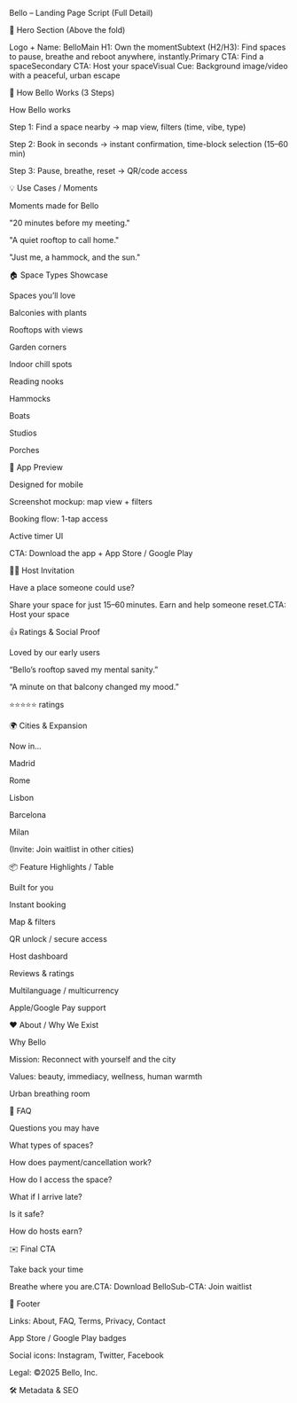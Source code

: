 Bello – Landing Page Script (Full Detail)

🎯 Hero Section (Above the fold)

Logo + Name: BelloMain H1: Own the momentSubtext (H2/H3): Find spaces to pause, breathe and reboot anywhere, instantly.Primary CTA: Find a spaceSecondary CTA: Host your spaceVisual Cue: Background image/video with a peaceful, urban escape

🔧 How Bello Works (3 Steps)

How Bello works

Step 1: Find a space nearby → map view, filters (time, vibe, type)

Step 2: Book in seconds → instant confirmation, time-block selection (15–60 min)

Step 3: Pause, breathe, reset → QR/code access

💡 Use Cases / Moments

Moments made for Bello

"20 minutes before my meeting."

"A quiet rooftop to call home."

"Just me, a hammock, and the sun."

🏠 Space Types Showcase

Spaces you’ll love

Balconies with plants

Rooftops with views

Garden corners

Indoor chill spots

Reading nooks

Hammocks

Boats

Studios

Porches

📱 App Preview

Designed for mobile

Screenshot mockup: map view + filters

Booking flow: 1-tap access

Active timer UI

CTA: Download the app + App Store / Google Play

🙋‍♂️ Host Invitation

Have a place someone could use?

Share your space for just 15–60 minutes. Earn and help someone reset.CTA: Host your space

👍 Ratings & Social Proof

Loved by our early users

“Bello’s rooftop saved my mental sanity.”

“A minute on that balcony changed my mood.”

⭐⭐⭐⭐⭐ ratings

🌍 Cities & Expansion

Now in...

Madrid

Rome

Lisbon

Barcelona

Milan

(Invite: Join waitlist in other cities)

📦 Feature Highlights / Table

Built for you

Instant booking

Map & filters

QR unlock / secure access

Host dashboard

Reviews & ratings

Multilanguage / multicurrency

Apple/Google Pay support

❤️ About / Why We Exist

Why Bello

Mission: Reconnect with yourself and the city

Values: beauty, immediacy, wellness, human warmth

Urban breathing room

🧠 FAQ

Questions you may have

What types of spaces?

How does payment/cancellation work?

How do I access the space?

What if I arrive late?

Is it safe?

How do hosts earn?

✉️ Final CTA

Take back your time

Breathe where you are.CTA: Download BelloSub-CTA: Join waitlist

📜 Footer

Links: About, FAQ, Terms, Privacy, Contact

App Store / Google Play badges

Social icons: Instagram, Twitter, Facebook

Legal: ©2025 Bello, Inc.

🛠 Metadata & SEO

<title>: Bello – Book micro‑spaces to breathe

<meta description>: Find and book hidden urban spots for 15–60 minutes: balconies, gardens, rooftops. Pause and reset your day with Bello.

OG tags: dynamic image of balcony, cityscape or peaceful escape

URL slugs: /how-it-works, /hosts, /faq, etc.

🧩 Analytics & Tracking

GA / Mixpanel: conversion funnels, CTA clicks, scroll depth

Hotjar: heatmaps for user attention

A/B test copy and button styles

🛣 Future Roadmap

In-app chat

Favorites

Smart pricing by time

Push notifications: "A new hammock near you"

Auto-translations and local currency

Safety layers for hosts and users

📐 Section Order (UX Optimized)

Hero

How it works

Use cases

Showcase spaces

App preview

Host invitation

Testimonials

Cities

Feature grid

Why Bello

FAQ

Final CTA

Footer

